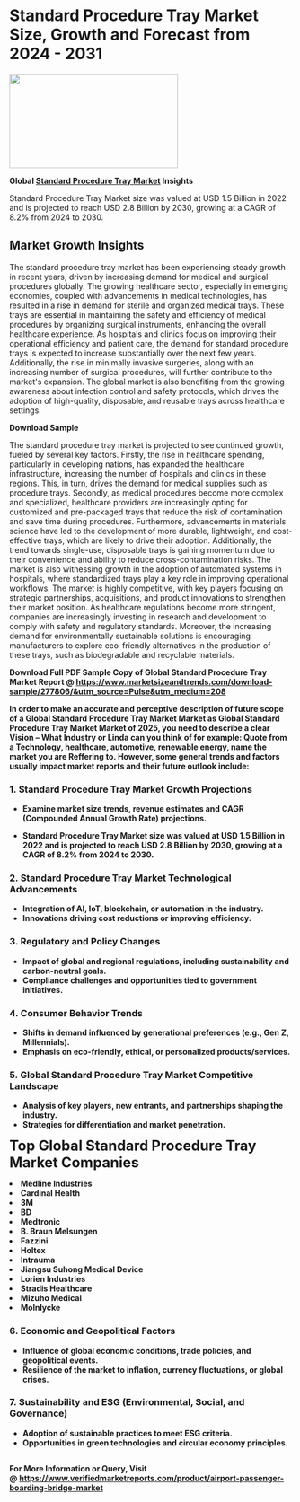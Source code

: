 <H1>Standard Procedure Tray Market Size, Growth and Forecast from 2024 - 2031</H1><img class="aligncenter size-medium wp-image-584254" src="https://thirdeyenews.in/wp-content/uploads/2024/09/Global-Market-Research-300x168.jpeg" alt="" width="300" height="168" /><p><strong>Global&nbsp;<a href="https://www.marketsizeandtrends.com/download-sample/277806/&amp;utm_source=Pulse&amp;utm_medium=208">Standard Procedure Tray Market</a> Insights</strong></p><p>Standard Procedure Tray Market size was valued at USD 1.5 Billion in 2022 and is projected to reach USD 2.8 Billion by 2030, growing at a CAGR of 8.2% from 2024 to 2030.</p><p><h2>Market Growth Insights</h2> <p>The standard procedure tray market has been experiencing steady growth in recent years, driven by increasing demand for medical and surgical procedures globally. The growing healthcare sector, especially in emerging economies, coupled with advancements in medical technologies, has resulted in a rise in demand for sterile and organized medical trays. These trays are essential in maintaining the safety and efficiency of medical procedures by organizing surgical instruments, enhancing the overall healthcare experience. As hospitals and clinics focus on improving their operational efficiency and patient care, the demand for standard procedure trays is expected to increase substantially over the next few years. Additionally, the rise in minimally invasive surgeries, along with an increasing number of surgical procedures, will further contribute to the market's expansion. The global market is also benefiting from the growing awareness about infection control and safety protocols, which drives the adoption of high-quality, disposable, and reusable trays across healthcare settings.</p> <p><strong>Download Sample</strong></p> <p>The standard procedure tray market is projected to see continued growth, fueled by several key factors. Firstly, the rise in healthcare spending, particularly in developing nations, has expanded the healthcare infrastructure, increasing the number of hospitals and clinics in these regions. This, in turn, drives the demand for medical supplies such as procedure trays. Secondly, as medical procedures become more complex and specialized, healthcare providers are increasingly opting for customized and pre-packaged trays that reduce the risk of contamination and save time during procedures. Furthermore, advancements in materials science have led to the development of more durable, lightweight, and cost-effective trays, which are likely to drive their adoption. Additionally, the trend towards single-use, disposable trays is gaining momentum due to their convenience and ability to reduce cross-contamination risks. The market is also witnessing growth in the adoption of automated systems in hospitals, where standardized trays play a key role in improving operational workflows. The market is highly competitive, with key players focusing on strategic partnerships, acquisitions, and product innovations to strengthen their market position. As healthcare regulations become more stringent, companies are increasingly investing in research and development to comply with safety and regulatory standards. Moreover, the increasing demand for environmentally sustainable solutions is encouraging manufacturers to explore eco-friendly alternatives in the production of these trays, such as biodegradable and recyclable materials.</p> <p><strong></p><p><span class=""><strong>Download Full PDF Sample Copy of Global Standard Procedure Tray Market Report</strong> @ <a href="https://www.marketsizeandtrends.com/download-sample/277806/&amp;utm_source=Pulse&amp;utm_medium=208" target="_blank">https://www.marketsizeandtrends.com/download-sample/277806/&amp;utm_source=Pulse&amp;utm_medium=208</a></span></p><p>In order to make an accurate and perceptive description of future scope of a Global&nbsp;Standard Procedure Tray Market Market as Global&nbsp;Standard Procedure Tray Market Market of 2025, you need to describe a clear Vision &ndash; What Industry or Linda can you think of for example: Quote from a Technology, healthcare, automotive, renewable energy, name the market you are Reffering to. However, some general trends and factors usually impact market reports and their future outlook include:</p><h3>1.&nbsp;<strong>Standard Procedure Tray Market Growth Projections</strong></h3><ul><li>Examine market size trends, revenue estimates and CAGR (Compounded Annual Growth Rate) projections.</li><li><p>Standard Procedure Tray Market size was valued at USD 1.5 Billion in 2022 and is projected to reach USD 2.8 Billion by 2030, growing at a CAGR of 8.2% from 2024 to 2030.</p></li></ul><h3>2.&nbsp;<strong>Standard Procedure Tray Market Technological Advancements</strong></h3><ul><li>Integration of AI, IoT, blockchain, or automation in the industry.</li><li>Innovations driving cost reductions or improving efficiency.</li></ul><h3>3.&nbsp;<strong>Regulatory and Policy Changes</strong></h3><ul><li>Impact of global and regional regulations, including sustainability and carbon-neutral goals.</li><li>Compliance challenges and opportunities tied to government initiatives.</li></ul><h3>4.&nbsp;<strong>Consumer Behavior Trends</strong></h3><ul><li>Shifts in demand influenced by generational preferences (e.g., Gen Z, Millennials).</li><li>Emphasis on eco-friendly, ethical, or personalized products/services.</li></ul><h3>5.&nbsp;<strong>Global Standard Procedure Tray Market Competitive Landscape</strong></h3><ul><li>Analysis of key players, new entrants, and partnerships shaping the industry.</li><li>Strategies for differentiation and market penetration.</li></ul><p data-pm-slice="1 1 []"><span style="color: inherit; font-family: inherit; font-size: 25px;">Top Global Standard Procedure Tray Market Companies</span></p><div class="" data-test-id=""><p><li>Medline Industries</li><li> Cardinal Health</li><li> 3M</li><li> BD</li><li> Medtronic</li><li> B. Braun Melsungen</li><li> Fazzini</li><li> Holtex</li><li> Intrauma</li><li> Jiangsu Suhong Medical Device</li><li> Lorien Industries</li><li> Stradis Healthcare</li><li> Mizuho Medical</li><li> Molnlycke</li></p></div><h3>6.&nbsp;<strong>Economic and Geopolitical Factors</strong></h3><ul><li>Influence of global economic conditions, trade policies, and geopolitical events.</li><li>Resilience of the market to inflation, currency fluctuations, or global crises.</li></ul><h3>7.&nbsp;<strong>Sustainability and ESG (Environmental, Social, and Governance)</strong></h3><ul><li>Adoption of sustainable practices to meet ESG criteria.</li><li>Opportunities in green technologies and circular economy principles.</li></ul><h2><strong style="font-size: 14px;">For More Information or Query, Visit @&nbsp;</strong><a style="background-color: #ffffff; font-size: 14px;" href="https://www.marketsizeandtrends.com/report/standard-procedure-tray-market/" target="_blank">https://www.verifiedmarketreports.com/product/airport-passenger-boarding-bridge-market</a></h2>
